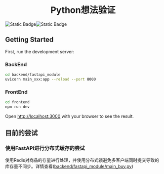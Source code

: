 <h1 align="center">Python想法验证</h1>
<span><img alt="Static Badge" src="https://img.shields.io/badge/backend-fastapi-pink"><img alt="Static Badge" src="https://img.shields.io/badge/frontend-nextjs-pink"></span>




## Getting Started

First, run the development server:

### BackEnd
```bash
cd backend/fastapi_module
uvicorn main_xxx:app --reload --port 8000
```

### FrontEnd
```bash
cd frontend
npm run dev
```

Open [http://localhost:3000](http://localhost:3000) with your browser to see the result.

## 目前的尝试
### 使用FastAPI进行分布式缓存的尝试
使用Redis对商品的存量进行处理，并使用分布式锁避免多客户端同时提交导致的库存量不同步。详情查看([backend/fastapi_module/main_buy.py](https://github.com/Anlans/tiny_tools_module/blob/main/backend/fastapi_module/main_buy.py))
